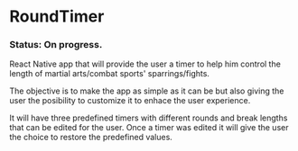 # RoundTimer


 ### Status: On progress.
 
React Native app that will provide the user a timer to help him control the length of martial arts/combat sports' sparrings/fights.

The objective is to make the app as simple as it can be but also giving the user the posibility to customize it to enhace the user experience.

It will have three predefined timers with different rounds and break lengths that can be edited for the user. Once a timer was edited it will give the user the choice to restore the predefined values.
